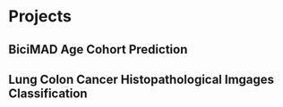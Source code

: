 # Projects

## BiciMAD Age Cohort Prediction

## Lung Colon Cancer Histopathological Imgages Classification 
